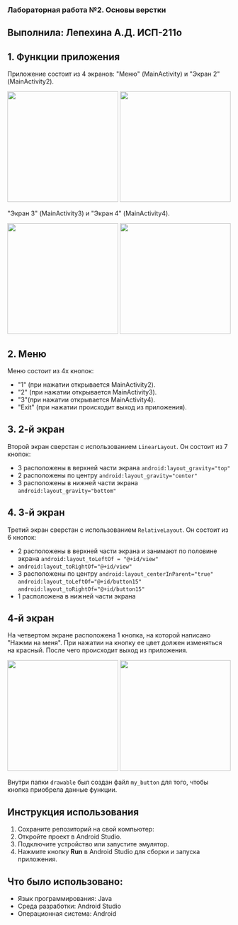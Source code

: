 ### Лабораторная работа №2. Основы верстки
## Выполнила: Лепехина А.Д. ИСП-211о

## 1. Функции приложения
Приложение состоит из 4 экранов:
"Меню" (MainActivity) и "Экран 2" (MainActivity2).
<p align="center">
    <img src="https://github.com/user-attachments/assets/283776f8-1bf7-4c32-95f5-e24d84ae0ffe" width="250">
    <img src="https://github.com/user-attachments/assets/f5091be1-1843-478e-91dd-7208ff23a864" width="250">

</p>

"Экран 3" (MainActivity3) и "Экран 4" (MainActivity4).
<p align="center">
    <img src="https://github.com/user-attachments/assets/6843e418-19dd-426d-a1f9-f7c1abbd9c9c" width="250">
    <img src="https://github.com/user-attachments/assets/5a705468-1ddc-407b-82d5-dabfd10e6754" width="250">

</p>

## 2. Меню
Меню состоит из 4х кнопок:
- "1" (при нажатии открывается MainActivity2).
- "2" (при нажатии открывается MainActivity3).
- "3"(при нажатии открывается MainActivity4).
- "Exit" (при нажатии происходит выход из приложения).

## 3. 2-й экран
Второй экран сверстан с использованием `LinearLayout`.
Он состоит из 7 кнопок:
- 3 расположены в верхней части экрана
  `android:layout_gravity="top"`
- 2 расположены по центру
  `android:layout_gravity="center"`
- 3 расположены в нижней части экрана
  `android:layout_gravity="bottom"`

## 4. 3-й экран
Третий экран сверстан с использованием `RelativeLayout`.
Он состоит из 6 кнопок:
- 2 расположены в верхней части экрана и занимают по половине экрана
  `android:layout_toLeftOf = "@+id/view"`
- `android:layout_toRightOf="@+id/view"`
- 3 расположены по центру
  `android:layout_centerInParent="true"`
  `android:layout_toLeftOf="@+id/button15"`
  `android:layout_toRightOf="@+id/button15"`
- 1 расположена в нижней части экрана

## 4-й экран
На четвертом экране расположена 1 кнопка, на которой написано "Нажми на меня". При нажатии на кнопку ее цвет должен изменяться на красный. После чего происходит выход из приложения.
<p align="center">
     <img src="https://github.com/user-attachments/assets/a2e5248a-bbaa-473d-ae3a-d08336283048" width="250">
     <img src="https://github.com/user-attachments/assets/de8e1873-05df-410b-87f7-2c4dba7f00d6" width="250">

</p>

Внутри папки `drawable` был создан файл `my_button` для того, чтобы кнопка приобрела данные функции.

## Инструкция использования
1. Сохраните репозиторий на свой компьютер:
2. Откройте проект в Android Studio.
3. Подключите устройство или запустите эмулятор.
4. Нажмите кнопку **Run** в Android Studio для сборки и запуска приложения.

## Что было использовано:
- Язык программирования: Java
- Среда разработки: Android Studio
- Операционная система: Android
